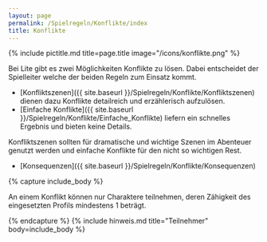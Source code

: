 ```yaml
---
layout: page
permalink: /Spielregeln/Konflikte/index
title: Konflikte
---
```


{% include pictitle.md title=page.title image="/icons/konflikte.png" %}

Bei Lite gibt es zwei Möglichkeiten Konflikte zu lösen. Dabei entscheidet der Spielleiter welche der beiden Regeln zum Einsatz kommt.

- [Konfliktszenen]({{ site.baseurl }}/Spielregeln/Konflikte/Konfliktszenen) dienen dazu Konflikte detailreich und erzählerisch aufzulösen.
- [Einfache Konflikte]({{ site.baseurl }}/Spielregeln/Konflikte/Einfache_Konflikte) liefern ein schnelles Ergebnis und bieten keine Details.

Konfliktszenen sollten für dramatische und wichtige Szenen im Abenteuer genutzt werden und einfache Konflikte für den nicht so wichtigen Rest.

- [Konsequenzen]({{ site.baseurl }}/Spielregeln/Konflikte/Konsequenzen)

{% capture include_body %}
<p>An einem Konflikt können nur Charaktere teilnehmen, deren Zähigkeit des eingesetzten Profils mindestens 1 beträgt.</p>
{% endcapture %}
{% include hinweis.md title="Teilnehmer" body=include_body %}
